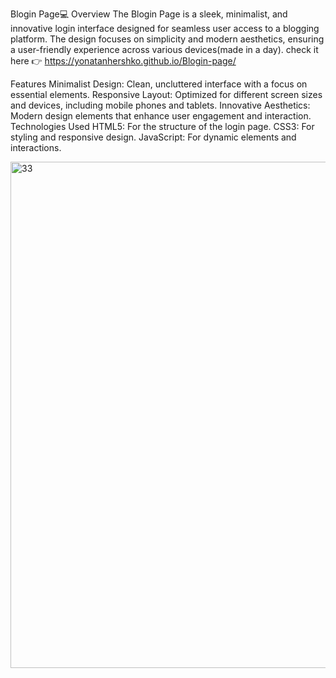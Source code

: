 Blogin Page💻
Overview
The Blogin Page is a sleek, minimalist, and innovative login interface designed for
seamless user access to a blogging platform. The design focuses on simplicity and modern aesthetics, ensuring a user-friendly experience across various devices(made in a day).
check it here 👉 https://yonatanhershko.github.io/Blogin-page/

Features
Minimalist Design: Clean, uncluttered interface with a focus on essential elements.
Responsive Layout: Optimized for different screen sizes and devices, including mobile phones and tablets.
Innovative Aesthetics: Modern design elements that enhance user engagement and interaction.
Technologies Used
HTML5: For the structure of the login page.
CSS3: For styling and responsive design.
JavaScript: For dynamic elements and interactions.

<img width="810" alt="33" src="https://github.com/user-attachments/assets/5d7e2e82-ae2d-4d15-8160-ee7456395bd7">
